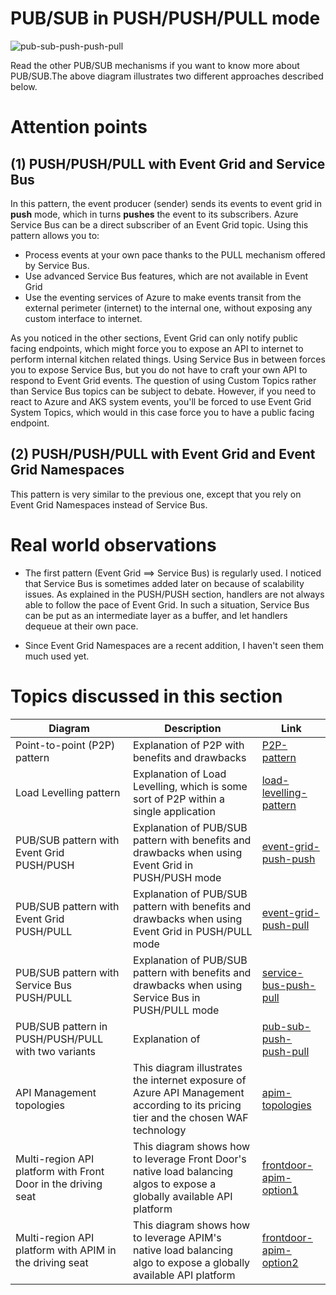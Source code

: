 # PUB/SUB in PUSH/PUSH/PULL mode

![pub-sub-push-push-pull](../images/pubsubpushpushpull.png)

Read the other PUB/SUB mechanisms if you want to know more about PUB/SUB.The above diagram illustrates two different approaches described below.

# Attention points
## (1) PUSH/PUSH/PULL with Event Grid and Service Bus
In this pattern, the event producer (sender) sends its events to event grid in **push** mode, which in turns **pushes** the event to its subscribers. Azure Service Bus can be a direct subscriber of an Event Grid topic. Using this pattern allows you to:

- Process events at your own pace thanks to the PULL mechanism offered by Service Bus. 
- Use advanced Service Bus features, which are not available in Event Grid
- Use the eventing services of Azure to make events transit from the external perimeter (internet) to the internal one, without exposing any custom interface to internet. 

As you noticed in the other sections, Event Grid can only notify public facing endpoints, which might force you to expose an API to internet to perform internal kitchen related things. Using Service Bus in between forces you to expose Service Bus, but you do not have to craft your own API to respond to Event Grid events. The question of using Custom Topics rather than Service Bus topics can be subject to debate. However, if you need to react to Azure and AKS system events, you'll be forced to use Event Grid System Topics, which would in this case force you to have a public facing endpoint. 

## (2) PUSH/PUSH/PULL with Event Grid and Event Grid Namespaces
This pattern is very similar to the previous one, except that you rely on Event Grid Namespaces instead of Service Bus.


# Real world observations

- The first pattern (Event Grid ==> Service Bus) is regularly used. I noticed that Service Bus is sometimes added later on because of scalability issues. As explained in the PUSH/PUSH section, handlers are not always able to follow the pace of Event Grid. In such a situation, Service Bus can be put as an intermediate layer as a buffer, and let handlers dequeue at their own pace.

- Since Event Grid Namespaces are a recent addition, I haven't seen them much used yet.

# Topics discussed in this section

| Diagram | Description |Link
| ----------- | ----------- | ----------- |
| Point-to-point (P2P) pattern | Explanation of P2P with benefits and drawbacks|[P2P-pattern](./patterns/event-driven-and-messaging-architecture/point-to-point.md) |
| Load Levelling pattern | Explanation of Load Levelling, which is some sort of P2P within a single application|[load-levelling-pattern](./patterns/event-driven-and-messaging-architecture/load-levelling.md) |
| PUB/SUB pattern with Event Grid PUSH/PUSH| Explanation of PUB/SUB pattern with benefits and drawbacks when using Event Grid in PUSH/PUSH mode|[event-grid-push-push](./patterns/event-driven-and-messaging-architecture/pub-sub-event-grid.md) |
| PUB/SUB pattern with Event Grid PUSH/PULL| Explanation of PUB/SUB pattern with benefits and drawbacks when using Event Grid in PUSH/PULL mode|[event-grid-push-pull](./patterns/event-driven-and-messaging-architecture/pub-sub-event-grid-pull.md) |
| PUB/SUB pattern with Service Bus PUSH/PULL| Explanation of PUB/SUB pattern with benefits and drawbacks when using Service Bus in PUSH/PULL mode|[service-bus-push-pull](./patterns/event-driven-and-messaging-architecture/pub-sub-servicebus.md) |
| PUB/SUB pattern in PUSH/PUSH/PULL with two variants| Explanation of |[pub-sub-push-push-pull](./patterns/event-driven-and-messaging-architecture/pub-sub-push-push-pull.md) |
| API Management topologies | This diagram illustrates the internet exposure of Azure API Management according to its pricing tier and the chosen WAF technology|[apim-topologies](./api%20management/topologies.md) |
| Multi-region API platform with Front Door in the driving seat| This diagram shows how to leverage Front Door's native load balancing algos to expose a globally available API platform|[frontdoor-apim-option1](./api%20management/multi-region-setup/frontdoorapim1.md) |
| Multi-region API platform with APIM in the driving seat| This diagram shows how to leverage APIM's native load balancing algo to expose a globally available API platform|[frontdoor-apim-option2](./api%20management/multi-region-setup/frontdoorapim2.md) |